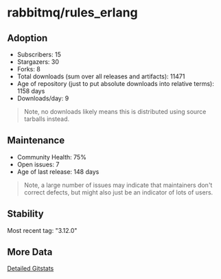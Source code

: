 # rabbitmq/rules_erlang

## Adoption

- Subscribers: 15
- Stargazers: 30
- Forks: 8
- Total downloads (sum over all releases and artifacts): 11471
- Age of repository (just to put absolute downloads into relative terms): 1158 days
- Downloads/day: 9

> Note, no downloads likely means this is distributed using source tarballs instead.

## Maintenance

- Community Health: 75%
- Open issues: 7
- Age of last release: 148 days

> Note, a large number of issues may indicate that maintainers don't correct defects, but might also
> just be an indicator of lots of users.

## Stability

Most recent tag: "3.12.0"

## More Data

[Detailed Gitstats](/bazel-catalog/gitstats/rabbitmq/rules_erlang)

